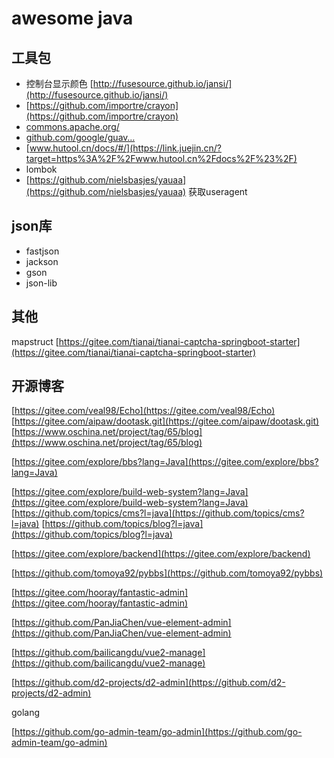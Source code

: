 # awesome java

## 工具包

- 控制台显示颜色   [http://fusesource.github.io/jansi/](http://fusesource.github.io/jansi/)
- [https://github.com/importre/crayon](https://github.com/importre/crayon)
- [commons.apache.org/](https://link.juejin.cn/?target=https%3A%2F%2Fcommons.apache.org%2F)
- [github.com/google/guav…](https://link.juejin.cn/?target=https%3A%2F%2Fgithub.com%2Fgoogle%2Fguava%2Fwiki)
- [www.hutool.cn/docs/#/](https://link.juejin.cn/?target=https%3A%2F%2Fwww.hutool.cn%2Fdocs%2F%23%2F)
- lombok
- [https://github.com/nielsbasjes/yauaa](https://github.com/nielsbasjes/yauaa)  获取useragent

## json库

- fastjson
- jackson
- gson
- json-lib

## 其他

mapstruct
[https://gitee.com/tianai/tianai-captcha-springboot-starter](https://gitee.com/tianai/tianai-captcha-springboot-starter)

## 开源博客

[https://gitee.com/veal98/Echo](https://gitee.com/veal98/Echo)
[https://gitee.com/aipaw/dootask.git](https://gitee.com/aipaw/dootask.git)
[https://www.oschina.net/project/tag/65/blog](https://www.oschina.net/project/tag/65/blog)

[https://gitee.com/explore/bbs?lang=Java](https://gitee.com/explore/bbs?lang=Java)

[https://gitee.com/explore/build-web-system?lang=Java](https://gitee.com/explore/build-web-system?lang=Java)
[https://github.com/topics/cms?l=java](https://github.com/topics/cms?l=java)
[https://github.com/topics/blog?l=java](https://github.com/topics/blog?l=java)

[https://gitee.com/explore/backend](https://gitee.com/explore/backend)
​

[https://github.com/tomoya92/pybbs](https://github.com/tomoya92/pybbs)
​

[https://gitee.com/hooray/fantastic-admin](https://gitee.com/hooray/fantastic-admin)
​

[https://github.com/PanJiaChen/vue-element-admin](https://github.com/PanJiaChen/vue-element-admin)
​

[https://github.com/bailicangdu/vue2-manage](https://github.com/bailicangdu/vue2-manage)
​

[https://github.com/d2-projects/d2-admin](https://github.com/d2-projects/d2-admin)
​

golang
​

[https://github.com/go-admin-team/go-admin](https://github.com/go-admin-team/go-admin)
